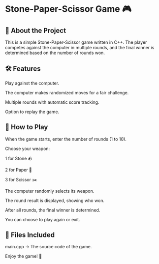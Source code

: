# Stone-Paper-Scissor Game 🎮

## 📌 About the Project

This is a simple Stone-Paper-Scissor game written in C++. The player competes against the computer in multiple rounds, and the final winner is determined based on the number of rounds won.

## 🛠️ Features

Play against the computer.

The computer makes randomized moves for a fair challenge.

Multiple rounds with automatic score tracking.

Option to replay the game.

## 🎯 How to Play

When the game starts, enter the number of rounds (1 to 10).

Choose your weapon:

1 for Stone 🪨

2 for Paper 📄

3 for Scissor ✂️

The computer randomly selects its weapon.

The round result is displayed, showing who won.

After all rounds, the final winner is determined.

You can choose to play again or exit.

## 📁 Files Included

main.cpp → The source code of the game.

Enjoy the game! 🎉

